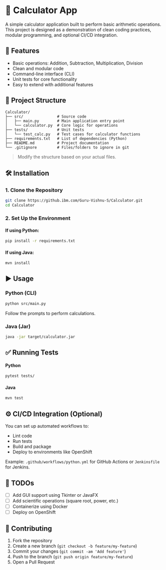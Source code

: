 
# 🧮 Calculator App

A simple calculator application built to perform basic arithmetic operations. This project is designed as a demonstration of clean coding practices, modular programming, and optional CI/CD integration.

## 🚀 Features

- Basic operations: Addition, Subtraction, Multiplication, Division
- Clean and modular code
- Command-line interface (CLI)
- Unit tests for core functionality
- Easy to extend with additional features

## 📁 Project Structure

```
Calculator/
├── src/               # Source code
│   ├── main.py        # Main application entry point
│   └── calculator.py  # Core logic for operations
├── tests/             # Unit tests
│   └── test_calc.py   # Test cases for calculator functions
├── requirements.txt   # List of dependencies (Python)
├── README.md          # Project documentation
└── .gitignore         # Files/folders to ignore in git
```

> Modify the structure based on your actual files.

## 🛠️ Installation

### 1. Clone the Repository

```bash
git clone https://github.ibm.com/Guru-Vishnu-S/Calculator.git
cd Calculator
```

### 2. Set Up the Environment

#### If using Python:

```bash
pip install -r requirements.txt
```

#### If using Java:

```bash
mvn install
```

## ▶️ Usage

### Python (CLI)

```bash
python src/main.py
```

Follow the prompts to perform calculations.

### Java (Jar)

```bash
java -jar target/calculator.jar
```

## ✅ Running Tests

#### Python

```bash
pytest tests/
```

#### Java

```bash
mvn test
```

## ⚙️ CI/CD Integration (Optional)

You can set up automated workflows to:

- Lint code
- Run tests
- Build and package
- Deploy to environments like OpenShift

Example: `.github/workflows/python.yml` for GitHub Actions or `Jenkinsfile` for Jenkins.

## 📌 TODOs

- [ ] Add GUI support using Tkinter or JavaFX
- [ ] Add scientific operations (square root, power, etc.)
- [ ] Containerize using Docker
- [ ] Deploy on OpenShift

## 🙌 Contributing

1. Fork the repository
2. Create a new branch (`git checkout -b feature/my-feature`)
3. Commit your changes (`git commit -am 'Add feature'`)
4. Push to the branch (`git push origin feature/my-feature`)
5. Open a Pull Request
